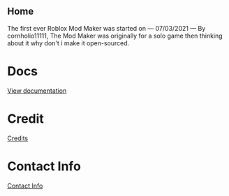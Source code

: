 ## Home

The first ever Roblox Mod Maker was started on — 07/03/2021 — By cornholio11111, The Mod Maker was originally for a solo game then thinking about it why don't i make it open-sourced.

# Docs

[View documentation](https://cornholio11111.github.io/Mod-System/Documentation)


# Credit

[Credits](https://cornholio11111.github.io/Mod-System/Credits)

# Contact Info

[Contact Info](https://cornholio11111.github.io/Mod-System/Contact)

 <link rel="icon" type="image/png" href="https://cdn.discordapp.com/icons/865837551813263380/50eacb430487b072ab653a5ead7bdd8c.png?size=256" />
